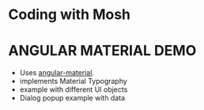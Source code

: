 # Coding with Mosh

# ANGULAR MATERIAL DEMO

- Uses [angular-material](https://material.angular.io).
- implements Material Typography
- example with different UI objects
- Dialog popup example with data

